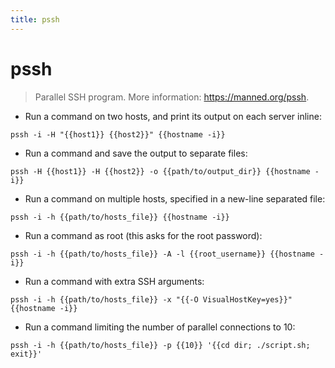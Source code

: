 ```yaml
---
title: pssh
---
```

# pssh

> Parallel SSH program.
> More information: <https://manned.org/pssh>.

- Run a command on two hosts, and print its output on each server inline:

`pssh -i -H "{{host1}} {{host2}}" {{hostname -i}}`

- Run a command and save the output to separate files:

`pssh -H {{host1}} -H {{host2}} -o {{path/to/output_dir}} {{hostname -i}}`

- Run a command on multiple hosts, specified in a new-line separated file:

`pssh -i -h {{path/to/hosts_file}} {{hostname -i}}`

- Run a command as root (this asks for the root password):

`pssh -i -h {{path/to/hosts_file}} -A -l {{root_username}} {{hostname -i}}`

- Run a command with extra SSH arguments:

`pssh -i -h {{path/to/hosts_file}} -x "{{-O VisualHostKey=yes}}" {{hostname -i}}`

- Run a command limiting the number of parallel connections to 10:

`pssh -i -h {{path/to/hosts_file}} -p {{10}} '{{cd dir; ./script.sh; exit}}'`
